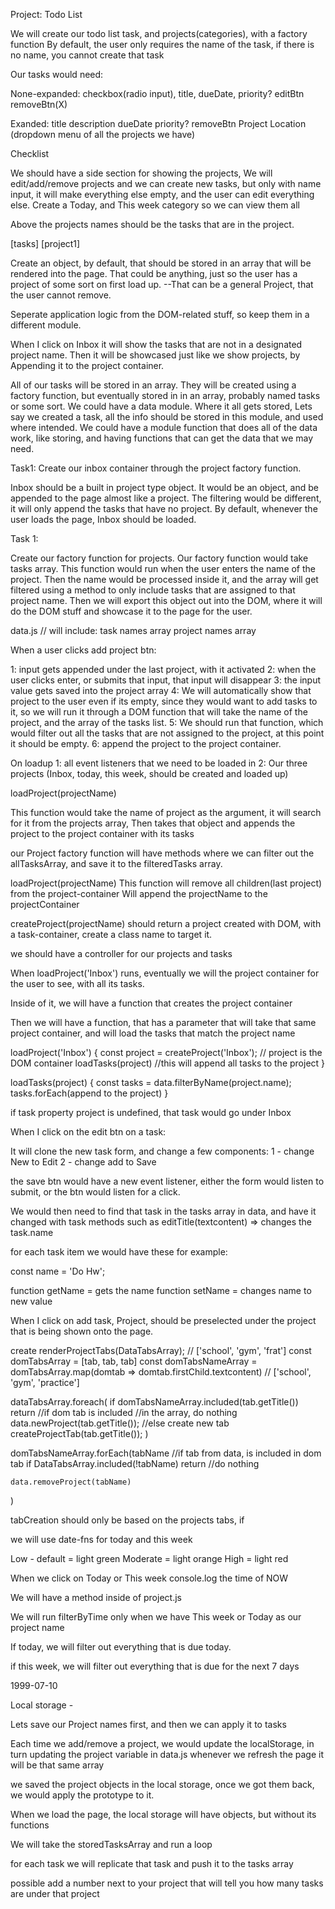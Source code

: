 Project: Todo List

We will create our todo list task, and projects(categories), with a factory function
By default, the user only requires the name of the task, if there is no name, you cannot create that task

Our tasks would need:

None-expanded:
checkbox(radio input), title, dueDate, priority? editBtn removeBtn(X)

Exanded:
title
description
dueDate
priority?
removeBtn
Project Location (dropdown menu of all the projects we have)

Checklist

We should have a side section for showing the projects,
We will edit/add/remove projects
and we can create new tasks, but only with name input, it will make everything else empty, and the user can edit everything else.
Create a Today, and This week category so we can view them all

Above the projects names should be the tasks that are in the project.

[tasks]
[project1]


Create an object, by default, that should be stored in an array that will be rendered into the page. That could be anything, just so the user has a project of some sort on first load up. 
  --That can be a general Project, that the user cannot remove.

Seperate application logic from the DOM-related stuff, so keep them in a different module. 

When I click on Inbox it will show the tasks that are not in a designated project name. Then it will be showcased just like we show projects, by Appending it to the project container. 

All of our tasks will be stored in an array. They will be created using a factory function, but eventually stored in in an array, probably named tasks or some sort. We could have a data module. Where it all gets stored, Lets say we created a task, all the info should be stored in this module, and used where intended. We could have a module function that does all of the data work, like storing, and having functions that can get the data that we may need. 


Task1: Create our inbox container through the project factory function. 

Inbox should be a built in project type object. It would be an object, and be appended to the page almost like a project. The filtering would be different, it will only append the tasks that have no project. By default, whenever the user loads the page, Inbox should be loaded. 


Task 1:

Create our factory function for projects. 
Our factory function would take tasks array. 
This function would run when the user enters the name of the project. Then the name would be processed inside it, and the array will get filtered using a method to only include tasks that are assigned to that project name. Then we will export this object out into the DOM, where it will do the DOM stuff and showcase it to the page for the user. 



data.js //
will include:
task names array
project names array


When a user clicks add project btn:

1: input gets appended under the last project, with it activated
2: when the user clicks enter, or submits that input, that input will disappear
3: the input value gets saved into the project array
4: We will automatically show that project to the user even if its empty, since they would want to add tasks to it, so we will run it through a DOM function that will take the name of the project, and the array of the tasks list.
5: We should run that function, which would filter out all the tasks that are not assigned to the project, at this point it should be empty. 
6: append the project to the project container. 



On loadup 
1: all event listeners that we need to be loaded in
2: Our three projects (Inbox, today, this week, should be created and loaded up)

loadProject(projectName)

This function would take the name of project as the argument, it will search for it from the projects array, Then takes that object and appends the project to the project container with its tasks

our Project factory function will have methods where we can filter out the allTasksArray, and save it to the filteredTasks array.


loadProject(projectName)
This function will remove all children(last project) from the project-container
Will append the projectName to the projectContainer

createProject(projectName) should return a project created with DOM, with a task-container, create a class name to target it. 



we should have a controller for our projects and tasks

When loadProject('Inbox') runs, eventually we will the project container for the user to see, with all its tasks.

Inside of it, we will have a function that creates the project container

Then we will have a function, that has a parameter that will take that same project container, and will load the tasks that match the project name

loadProject('Inbox') {
  const project = createProject('Inbox'); // project is the DOM container
  loadTasks(project) //this will append all tasks to the project
}

loadTasks(project) {
  const tasks = data.filterByName(project.name);
  tasks.forEach(append to the project)
}


if task property project is undefined, that task would go under Inbox





When I click on the edit btn on a task:

It will clone the new task form, and change a few components:
1 - change New to Edit
2 - change add to Save 

the save btn would have a new event listener, either the form would listen to submit, or the btn would listen for a click. 

We would then need to find that task in the tasks array in data, and have it changed with task methods such as editTitle(textcontent) => changes the task.name

for each task item
we would have these for example:

const name = 'Do Hw';

function getName = gets the name
function setName = changes name to new value


When I click on add task, Project, should be preselected under the project that is being shown onto the page.



create renderProjectTabs(DataTabsArray); // ['school', 'gym', 'frat']
  const domTabsArray = [tab, tab, tab]
  const domTabsNameArray = domTabsArray.map(domtab => domtab.firstChild.textcontent) // ['school', 'gym', 'practice']

  dataTabsArray.foreach(
    if domTabsNameArray.included(tab.getTitle()) return //if dom tab is included
                                                        //in the array, do nothing
    data.newProject(tab.getTitle());                //else create new tab
    createProjectTab(tab.getTitle());
  )

  domTabsNameArray.forEach(tabName    //if tab from data, is included in dom tab
    if DataTabsArray.included(!tabName) return      //do nothing
    
    data.removeProject(tabName)                                       
  )

tabCreation should only be based on the projects tabs, if

we will use date-fns for today and this week



Low - default = light green
Moderate = light orange
High = light red



When we click on Today or This week console.log the time of NOW

We will have a method inside of project.js

We will run filterByTime only when we have This week or Today as our project name

If today, we will filter out everything that is due today.

if this week, we will filter out everything that is due for the next 7 days

1999-07-10



Local storage -

Lets save our Project names first, and then we can apply it to tasks

Each time we add/remove a project, we would update the localStorage, in turn updating the project variable in data.js whenever we refresh the page it will be that same array


we saved the project objects in the local storage, once we got them back, we would apply the prototype to it. 



When we load the page, the local storage will have objects, but without its functions

We will take the storedTasksArray and run a loop

for each task we will replicate that task and push it to the tasks array



possible add a number next to your project that will tell you how many tasks are under that project